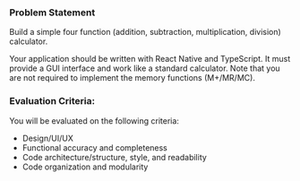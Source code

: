 ### Problem Statement

Build a simple four function (addition, subtraction, multiplication, division) calculator.

Your application should be written with React Native and TypeScript. It must provide a GUI interface and work like a standard calculator. Note that you are not required to implement the memory functions (M+/MR/MC).

### Evaluation Criteria:

You will be evaluated on the following criteria:

- Design/UI/UX
- Functional accuracy and completeness
- Code architecture/structure, style, and readability
- Code organization and modularity
